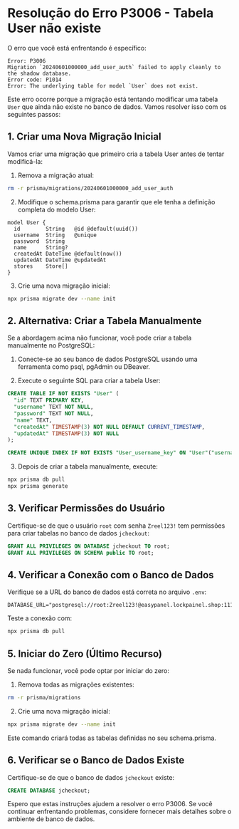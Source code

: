 # Resolução do Erro P3006 - Tabela User não existe

O erro que você está enfrentando é específico:

```
Error: P3006 
Migration `20240601000000_add_user_auth` failed to apply cleanly to the shadow database. 
Error code: P1014 
Error: The underlying table for model `User` does not exist.
```

Este erro ocorre porque a migração está tentando modificar uma tabela `User` que ainda não existe no banco de dados. Vamos resolver isso com os seguintes passos:

## 1. Criar uma Nova Migração Inicial

Vamos criar uma migração que primeiro cria a tabela User antes de tentar modificá-la:

1. Remova a migração atual:

```bash
rm -r prisma/migrations/20240601000000_add_user_auth
```

2. Modifique o schema.prisma para garantir que ele tenha a definição completa do modelo User:

```prisma
model User {
  id        String   @id @default(uuid())
  username  String   @unique
  password  String
  name      String?
  createdAt DateTime @default(now())
  updatedAt DateTime @updatedAt
  stores    Store[]
}
```

3. Crie uma nova migração inicial:

```bash
npx prisma migrate dev --name init
```

## 2. Alternativa: Criar a Tabela Manualmente

Se a abordagem acima não funcionar, você pode criar a tabela manualmente no PostgreSQL:

1. Conecte-se ao seu banco de dados PostgreSQL usando uma ferramenta como psql, pgAdmin ou DBeaver.

2. Execute o seguinte SQL para criar a tabela User:

```sql
CREATE TABLE IF NOT EXISTS "User" (
  "id" TEXT PRIMARY KEY,
  "username" TEXT NOT NULL,
  "password" TEXT NOT NULL,
  "name" TEXT,
  "createdAt" TIMESTAMP(3) NOT NULL DEFAULT CURRENT_TIMESTAMP,
  "updatedAt" TIMESTAMP(3) NOT NULL
);

CREATE UNIQUE INDEX IF NOT EXISTS "User_username_key" ON "User"("username");
```

3. Depois de criar a tabela manualmente, execute:

```bash
npx prisma db pull
npx prisma generate
```

## 3. Verificar Permissões do Usuário

Certifique-se de que o usuário `root` com senha `Zreel123!` tem permissões para criar tabelas no banco de dados `jcheckout`:

```sql
GRANT ALL PRIVILEGES ON DATABASE jcheckout TO root;
GRANT ALL PRIVILEGES ON SCHEMA public TO root;
```

## 4. Verificar a Conexão com o Banco de Dados

Verifique se a URL do banco de dados está correta no arquivo `.env`:

```
DATABASE_URL="postgresql://root:Zreel123!@easypanel.lockpainel.shop:1111/jcheckout"
```

Teste a conexão com:

```bash
npx prisma db pull
```

## 5. Iniciar do Zero (Último Recurso)

Se nada funcionar, você pode optar por iniciar do zero:

1. Remova todas as migrações existentes:

```bash
rm -r prisma/migrations
```

2. Crie uma nova migração inicial:

```bash
npx prisma migrate dev --name init
```

Este comando criará todas as tabelas definidas no seu schema.prisma.

## 6. Verificar se o Banco de Dados Existe

Certifique-se de que o banco de dados `jcheckout` existe:

```sql
CREATE DATABASE jcheckout;
```

Espero que estas instruções ajudem a resolver o erro P3006. Se você continuar enfrentando problemas, considere fornecer mais detalhes sobre o ambiente de banco de dados.